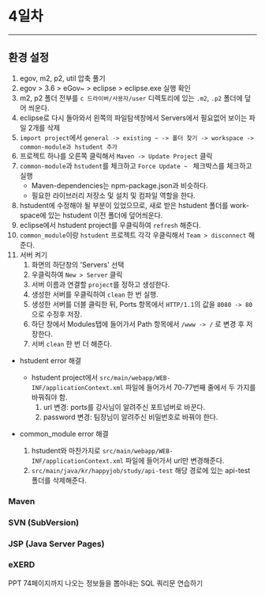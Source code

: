 # 4일차

---

## 환경 설정

1. egov, m2, p2, util 압축 풀기
2. egov > 3.6 > eGov~ > eclipse > eclipse.exe 실행 확인
3. m2, p2 폴더 전부를 `c 드라이버/사용자/user` 디렉토리에 있는 `.m2`, `.p2` 폴더에 덮어 씌운다.
4. eclipse로 다시 돌아와서 왼쪽의 파일탐색창에서 Servers에서 필요없어 보이는 파일 2개를 삭제
5. `import project`에서 `general -> existing ~ -> 폴더 찾기 -> workspace -> common-module과 hstudent 추가`
6. 프로젝트 하나를 오른쪽 클릭해서 `Maven -> Update Project` 클릭
7. `common-module`과 `hstudent`를 체크하고 `Force Update ~ ` 체크박스를 체크하고 실행
   - Maven-dependencies는 npm-package.json과 비슷하다.
   - 필요한 라이브러리 저장소 및 설치 및 컴파일 역할을 한다.
8. hstudent에 수정해야 될 부분이 있었으므로, 새로 받은 hstudent 폴더를 work-space에 있는 hstudent 이전 폴더에 덮어씌운다.
9. eclipse에서 hstudent project를 우클릭하여 `refresh` 해준다.
10. `common_module`이랑 `hstudent` 프로젝트 각각 우클릭해서 `Team > disconnect` 해준다.
11. 서버 켜기
    1. 화면의 하단창의 'Servers' 선택
    2. 우클릭하여 `New > Server` 클릭
    3. 서버 이름과 연결할 `project`를 정하고 생성한다.
    4. 생성한 서버를 우클릭하여 `clean` 한 번 실행.
    5. 생성한 서버를 더블 클릭한 뒤, Ports 항목에서 `HTTP/1.1`의 값을 `8080 -> 80`으로 수정후 저장.
    6. 하단 창에서 Modules탭에 들어가서 Path 항목에서 `/www -> /` 로 변경 후 저장한다.
    7. 서버 `clean` 한 번 더 해준다.

- hstudent error 해결

  - hstudent project에서 `src/main/webapp/WEB-INF/applicationContext.xml` 파일에 들어가서 70-77번째 줄에서 두 가지를 바꿔줘야 함.
    1. url 변경: ports를 강사님이 알려주신 포트넘버로 바꾼다.
    2. password 변경: 팀장님이 알려주신 비밀번호로 바꿔야 한다.

- common_module error 해결

  1. hstudent와 마찬가지로 `src/main/webapp/WEB-INF/applicationContext.xml` 파일에 들어가서 url만 변경해준다.
  2. `src/main/java/kr/happyjob/study/api-test` 해당 경로에 있는 api-test 폴더를 삭제해준다.

  

### Maven



### SVN (SubVersion)



### JSP (Java Server Pages)



### eXERD



PPT 74페이지까지 나오는 정보들을 뽑아내는 SQL 쿼리문 연습하기







